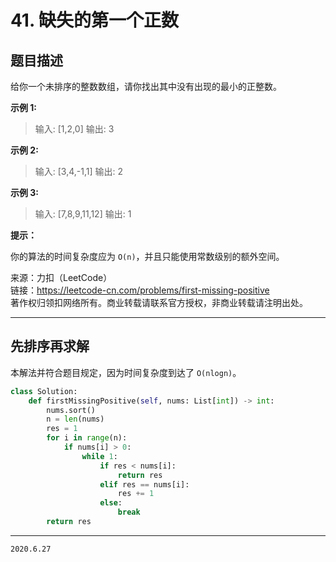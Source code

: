 # 41. 缺失的第一个正数

## 题目描述

给你一个未排序的整数数组，请你找出其中没有出现的最小的正整数。

**示例 1:**

> 输入: [1,2,0]
> 输出: 3

**示例 2:**

> 输入: [3,4,-1,1]
> 输出: 2

**示例 3:**

> 输入: [7,8,9,11,12]
> 输出: 1

**提示：**

你的算法的时间复杂度应为 `O(n)`，并且只能使用常数级别的额外空间。

来源：力扣（LeetCode）  
链接：<https://leetcode-cn.com/problems/first-missing-positive>  
著作权归领扣网络所有。商业转载请联系官方授权，非商业转载请注明出处。

---

## 先排序再求解

本解法并符合题目规定，因为时间复杂度到达了 `O(nlogn)`。

```python
class Solution:
    def firstMissingPositive(self, nums: List[int]) -> int:
        nums.sort()
        n = len(nums)
        res = 1
        for i in range(n):
            if nums[i] > 0:
                while 1:
                    if res < nums[i]:
                        return res
                    elif res == nums[i]:
                        res += 1
                    else:
                        break
        return res
```

---

`2020.6.27`

